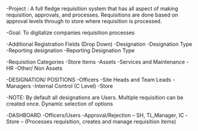 -Project : A full fledge requisition system that has all aspect of making requisition, approvals, and processes. Requisitions are done based on approval levels through to store where requisition is processed.

-Goal: To digitalize companies requisition processes

-Additional Registration Fields (Drop Down)
-Designation 
-Designation Type
-Reporting designation
-Reporting Designation Type

-Requisition Categories
-Store Items
-Assets 
-Services and Maintenance
-HR
-Other/ Non Assets

-DESIGNATION/ POSITIONS
-Officers
-Site Heads and Team Leads
-Managers
-Internal Control (C Level)
-Store

-NOTE: 
By default all designations are Users. 
Multiple requisition can be created once.
Dynamic selection of options

-DASHBOARD 
-Officers/Users
-Approval/Rejection – SH, TL,Manager, IC 
-Store –  (Processes requisition, creates and manage requisition items)
